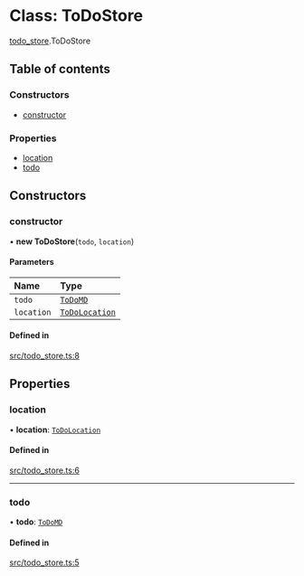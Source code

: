 # Class: ToDoStore

[todo_store](../wiki/todo_store).ToDoStore

## Table of contents

### Constructors

- [constructor](../wiki/todo_store.ToDoStore#constructor)

### Properties

- [location](../wiki/todo_store.ToDoStore#location)
- [todo](../wiki/todo_store.ToDoStore#todo)

## Constructors

### constructor

• **new ToDoStore**(`todo`, `location`)

#### Parameters

| Name | Type |
| :------ | :------ |
| `todo` | [`ToDoMD`](../wiki/todo.ToDoMD) |
| `location` | [`ToDoLocation`](../wiki/todo_location.ToDoLocation) |

#### Defined in

[src/todo_store.ts:8](https://github.com/MsgtGreer/ToDoMD/blob/2a10aef/src/todo_store.ts#L8)

## Properties

### location

• **location**: [`ToDoLocation`](../wiki/todo_location.ToDoLocation)

#### Defined in

[src/todo_store.ts:6](https://github.com/MsgtGreer/ToDoMD/blob/2a10aef/src/todo_store.ts#L6)

___

### todo

• **todo**: [`ToDoMD`](../wiki/todo.ToDoMD)

#### Defined in

[src/todo_store.ts:5](https://github.com/MsgtGreer/ToDoMD/blob/2a10aef/src/todo_store.ts#L5)
